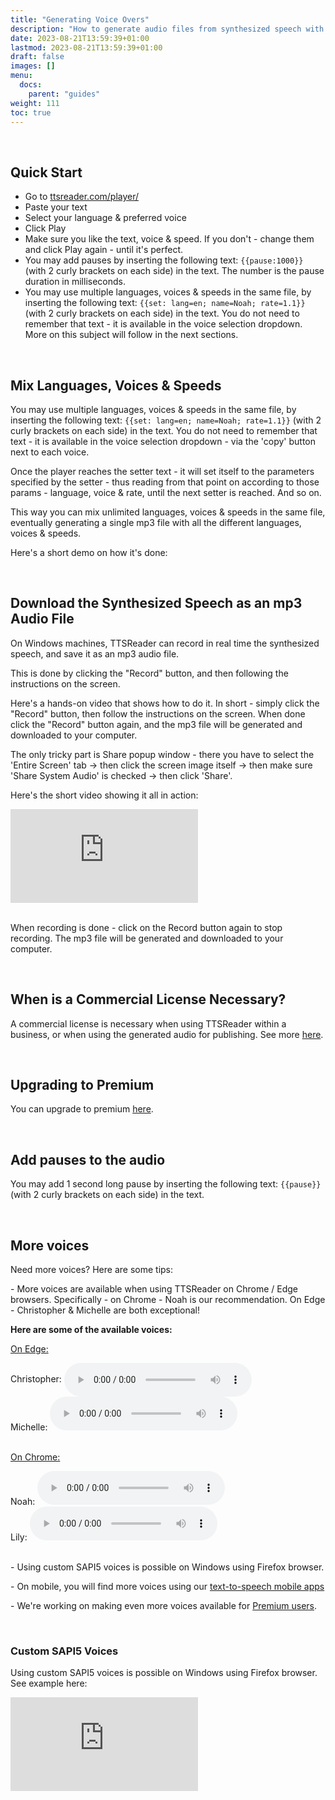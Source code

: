 ```yaml
---
title: "Generating Voice Overs"
description: "How to generate audio files from synthesized speech with TTSReader"
date: 2023-08-21T13:59:39+01:00
lastmod: 2023-08-21T13:59:39+01:00
draft: false
images: []
menu:
  docs:
    parent: "guides"
weight: 111
toc: true
---
```


<br/>

## Quick Start

* Go to [ttsreader.com/player/](https://ttsreader.com/player/)
* Paste your text
* Select your language & preferred voice
* Click Play
* Make sure you like the text, voice & speed. If you don't - change them and click Play again - until it's perfect.
* You may add pauses by inserting the following text: `{{pause:1000}}` (with 2 curly brackets on each side) in the text. The number is the pause duration in milliseconds.
* You may use multiple languages, voices & speeds in the same file, by inserting the following text: `{{set: lang=en; name=Noah; rate=1.1}}` (with 2 curly brackets on each side) in the text. You do not need to remember that text - it is available in the voice selection dropdown. More on this subject will follow in the next sections.

<br/>

## Mix Languages, Voices & Speeds

You may use multiple languages, voices & speeds in the same file, by inserting the following text: `{{set: lang=en; name=Noah; rate=1.1}}` (with 2 curly brackets on each side) in the text. You do not need to remember that text - it is available in the voice selection dropdown - via the 'copy' button next to each voice.

Once the player reaches the setter text - it will set itself to the parameters specified by the setter - thus reading from that point on according to those params - language, voice & rate, until the next setter is reached. And so on.

This way you can mix unlimited languages, voices & speeds in the same file, eventually generating a single mp3 file with all the different languages, voices & speeds.

Here's a short demo on how it's done:

<br/>

## Download the Synthesized Speech as an mp3 Audio File

On Windows machines, TTSReader can record in real time the synthesized speech, and save it as an mp3 audio file.

This is done by clicking the "Record" button, and then following the instructions on the screen.

Here's a hands-on video that shows how to do it. In short - simply click the "Record" button, then follow the instructions on the screen. When done click the "Record" button again, and the mp3 file will be generated and downloaded to your computer.

The only tricky part is Share popup window - there you have to select the 'Entire Screen' tab -> then click the screen image itself -> then make sure 'Share System Audio' is checked -> then click 'Share'.

Here's the short video showing it all in action:

<div class="videowrapper">
  <iframe style="display: block" src="https://www.youtube.com/embed/Xq09r01GetQ?rel=0" title="YouTube video player - Generate audio mp3 files from synthesized speech with TTSReader" frameborder="0" allow="accelerometer; autoplay; clipboard-write; encrypted-media; gyroscope; picture-in-picture" allowfullscreen=""></iframe>
</div>

<br/>

When recording is done - click on the Record button again to stop recording. The mp3 file will be generated and downloaded to your computer.

<br/>



## When is a Commercial License Necessary?

A commercial license is necessary when using TTSReader within a business, or when using the generated audio for publishing. See more [here](/docs/guides/commercial/).

<br/>


## Upgrading to Premium

You can upgrade to premium [here](https://ttsreader.com/upgrade/).

<br/>


## Add pauses to the audio

You may add 1 second long pause by inserting the following text: `{{pause}}` (with 2 curly brackets on each side) in the text.

<br/>

## More voices

Need more voices? Here are some tips:

<p>- More voices are available when using TTSReader on Chrome / Edge browsers. Specifically - on Chrome - Noah is our recommendation. On Edge - Christopher &amp; Michelle are both exceptional!</p>

<div>
  <p style="font-weight: bold">Here are some of the available voices:</p>
  <p><u>On Edge:</u></p>
  <div>Christopher: <audio style="vertical-align: middle" controls="" src="/player/audio/Christopher.mp3" preload="metadata"></audio></div>
  <div>Michelle: <audio controls="" src="/player/audio/Michelle.mp3" preload="metadata"></audio></div>
  <br>
  <p><u>On Chrome:</u></p>
  <div>Noah: <audio controls="" src="/player/audio/Noah.mp3" preload="metadata"></audio></div>
  <div>Lily: <audio controls="" src="/player/audio/Lily.mp3" preload="metadata"></audio></div>
  <br>

</div>
<p>- Using custom SAPI5 voices is possible on Windows using Firefox browser.</p>
<p>- On mobile, you will find more voices using our <a href="/mobile/" target="_blank">text-to-speech mobile apps</a></p>
<p>- We're working on making even more voices available for <a href="/upgrade/" target="_blank">Premium users</a>.</p>

<br/>

### Custom SAPI5 Voices

Using custom SAPI5 voices is possible on Windows using Firefox browser. See example here:

<div class="videowrapper">
  <iframe style="display: block" src="https://www.youtube.com/embed/Ke9YXAC4h64" title="Speech Synthesis with SAPI5 voices using TTSReader" frameborder="0" allow="accelerometer; autoplay; clipboard-write; encrypted-media; gyroscope; picture-in-picture" allowfullscreen=""></iframe>
</div>
